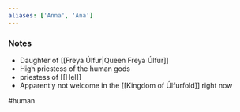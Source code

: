 ```yaml
---
aliases: ['Anna', 'Ana']
---
```

### Notes
- Daughter of [[Freya Úlfur|Queen Freya Úlfur]]
- High priestess of the human gods
- priestess of [[Hel]]
- Apparently not welcome in the [[Kingdom of Úlfurfold]] right now

#human 